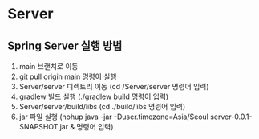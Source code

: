 # Server

## Spring Server 실행 방법
1. main 브랜치로 이동
2. git pull origin main 명령어 실행
3. Server/server 디렉토리 이동 (cd /Server/server 명령어 입력)
4. gradlew 빌드 실행 (./gradlew build 명령어 입력)
5. Server/server/build/libs (cd ./build/libs 명령어 입력)
6. jar 파일 실행 (nohup java -jar -Duser.timezone=Asia/Seoul server-0.0.1-SNAPSHOT.jar & 명령어 입력)
